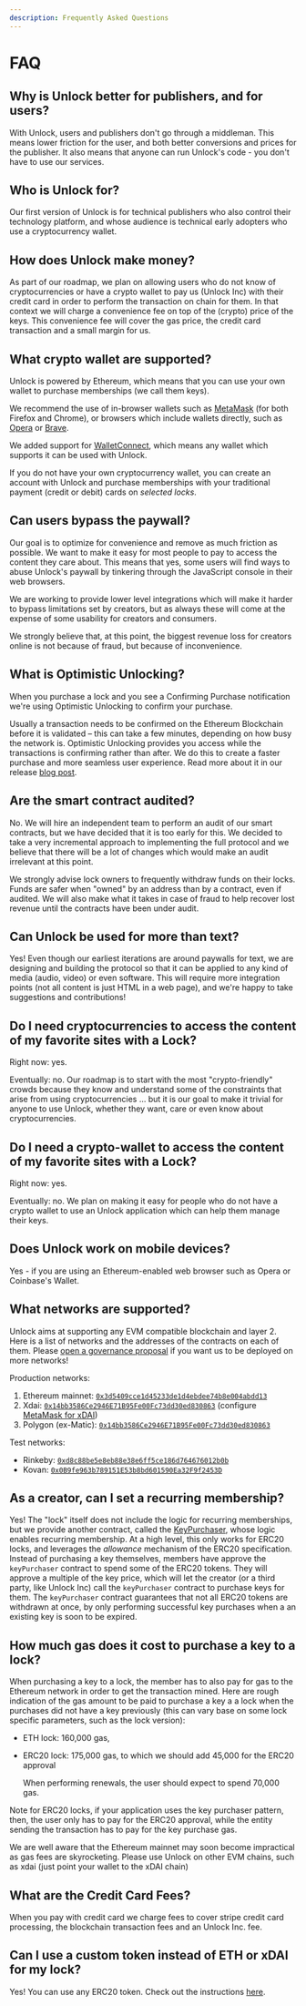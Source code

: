 ```yaml
---
description: Frequently Asked Questions
---
```


# FAQ

## Why is Unlock better for publishers, and for users?

With Unlock, users and publishers don't go through a middleman. This means lower friction for the user, and both better conversions and prices for the publisher. It also means that anyone can run Unlock's code - you don't have to use our services.

## Who is Unlock for?

Our first version of Unlock is for technical publishers who also control their technology platform, and whose audience is technical early adopters who use a cryptocurrency wallet.

## How does Unlock make money?

As part of our roadmap, we plan on allowing users who do not know of cryptocurrencies or have a crypto wallet to pay us \(Unlock Inc\) with their credit card in order to perform the transaction on chain for them. In that context we will charge a convenience fee on top of the \(crypto\) price of the keys. This convenience fee will cover the gas price, the credit card transaction and a small margin for us.

## What crypto wallet are supported?

Unlock is powered by Ethereum, which means that you can use your own wallet to purchase memberships \(we call them keys\).

We recommend the use of in-browser wallets such as [MetaMask](https://MetaMask.io/) \(for both Firefox and Chrome\), or browsers which include wallets directly, such as [Opera](https://www.opera.com/) or [Brave](https://brave.com/).

We added support for [WalletConnect](https://walletconnect.org/), which means any wallet which supports it can be used with Unlock.

If you do not have your own cryptocurrency wallet, you can create an account with Unlock and purchase memberships with your traditional payment \(credit or debit\) cards on _selected_ _locks_.

## Can users bypass the paywall?

Our goal is to optimize for convenience and remove as much friction as possible. We want to make it easy for most people to pay to access the content they care about. This means that yes, some users will find ways to abuse Unlock's paywall by tinkering through the JavaScript console in their web browsers.

We are working to provide lower level integrations which will make it harder to bypass limitations set by creators, but as always these will come at the expense of some usability for creators and consumers.

We strongly believe that, at this point, the biggest revenue loss for creators online is not because of fraud, but because of inconvenience.

## What is Optimistic Unlocking?

When you purchase a lock and you see a Confirming Purchase notification we're using Optimistic Unlocking to confirm your purchase.

Usually a transaction needs to be confirmed on the Ethereum Blockchain before it is validated – this can take a few minutes, depending on how busy the network is. Optimistic Unlocking provides you access while the transactions is confirming rather than after. We do this to create a faster purchase and more seamless user experience. Read more about it in our release [blog post](https://medium.com/unlock-protocol/optimistic-unlocking-a539d08bf756).

## Are the smart contract audited?

No. We will hire an independent team to perform an audit of our smart contracts, but we have decided that it is too early for this. We decided to take a very incremental approach to implementing the full protocol and we believe that there will be a lot of changes which would make an audit irrelevant at this point.

We strongly advise lock owners to frequently withdraw funds on their locks. Funds are safer when "owned" by an address than by a contract, even if audited. We will also make what it takes in case of fraud to help recover lost revenue until the contracts have been under audit.

## Can Unlock be used for more than text?

Yes! Even though our earliest iterations are around paywalls for text, we are designing and building the protocol so that it can be applied to any kind of media \(audio, video\) or even software. This will require more integration points \(not all content is just HTML in a web page\), and we're happy to take suggestions and contributions!

## Do I need cryptocurrencies to access the content of my favorite sites with a Lock?

Right now: yes.

Eventually: no. Our roadmap is to start with the most "crypto-friendly" crowds because they know and understand some of the constraints that arise from using cryptocurrencies ... but it is our goal to make it trivial for anyone to use Unlock, whether they want, care or even know about cryptocurrencies.

## Do I need a crypto-wallet to access the content of my favorite sites with a Lock?

Right now: yes.

Eventually: no. We plan on making it easy for people who do not have a crypto wallet to use an Unlock application which can help them manage their keys.

## Does Unlock work on mobile devices?

Yes - if you are using an Ethereum-enabled web browser such as Opera or Coinbase's Wallet.

## What networks are supported?

Unlock aims at supporting any EVM compatible blockchain and layer 2. Here is a list of networks and the addresses of the contracts on each of them. Please [open a governance proposal](https://snapshot.org/) if you want us to be deployed on more networks!

Production networks:

1. Ethereum mainnet: [`0x3d5409cce1d45233de1d4ebdee74b8e004abdd13`](https://etherscan.io/address/0x3d5409cce1d45233de1d4ebdee74b8e004abdd13)
2. Xdai: [`0x14bb3586Ce2946E71B95Fe00Fc73dd30ed830863`](https://blockscout.com/xdai/mainnet/address/0x14bb3586Ce2946E71B95Fe00Fc73dd30ed830863) \(configure [MetaMask for xDAI](https://www.xdaichain.com/for-users/wallets/metamask)\)
3. Polygon (ex-Matic): [`0x14bb3586Ce2946E71B95Fe00Fc73dd30ed830863`](https://polygonscan.com/address/0x14bb3586Ce2946E71B95Fe00Fc73dd30ed830863) 

Test networks:

* Rinkeby: [`0xd8c88be5e8eb88e38e6ff5ce186d764676012b0b`](https://rinkeby.etherscan.io/address/0xd8c88be5e8eb88e38e6ff5ce186d764676012b0b)
* Kovan: [`0x0B9fe963b789151E53b8bd601590Ea32F9f2453D`](https://kovan.etherscan.io/address/0x0B9fe963b789151E53b8bd601590Ea32F9f2453D)

## As a creator, can I set a recurring membership?

Yes! The "lock" itself does not include the logic for recurring memberships, but we provide another contract, called the [KeyPurchaser](https://docs.unlock-protocol.com/developers/smart-contracts/key-purchaser), whose logic enables recurring membership. At a high level, this only works for ERC20 locks, and leverages the _allowance_ mechanism of the ERC20 specification. Instead of purchasing a key themselves, members have approve the `keyPurchaser` contract to spend some of the ERC20 tokens. They will approve a multiple of the key price, which will let the creator \(or a third party, like Unlock Inc\) call the `keyPurchaser` contract to purchase keys for them. The `keyPurchaser` contract guarantees that not all ERC20 tokens are withdrawn at once, by only performing successful key purchases when a an existing key is soon to be expired.

## How much gas does it cost to purchase a key to a lock?

When purchasing a key to a lock, the member has to also pay for gas to the Ethereum network in order to get the transaction mined. Here are rough indication of the gas amount to be paid to purchase a key a a lock when the purchases did not have a key previously \(this can vary base on some lock specific parameters, such as the lock version\):

* ETH lock: 160,000 gas,
* ERC20 lock: 175,000 gas, to which we should add 45,000 for the ERC20 approval

  When performing renewals, the user should expect to spend 70,000 gas.

Note for ERC20 locks, if your application uses the key purchaser pattern, then, the user only has to pay for the ERC20 approval, while the entity sending the transaction has to pay for the key purchase gas.

We are well aware that the Ethereum mainnet may soon become impractical as gas fees are skyrocketing. Please use Unlock on other EVM chains, such as xdai \(just point your wallet to the xDAI chain\)

## What are the Credit Card Fees?

When you pay with credit card we charge fees to cover stripe credit card processing, the blockchain transaction fees and an Unlock Inc. fee.

## Can I use a custom token instead of ETH or xDAI for my lock?

Yes! You can use any ERC20 token. Check out the instructions [here](https://docs.unlock-protocol.com/creators/deploying-lock#creating-a-lock-for-a-custom-erc20-token).

